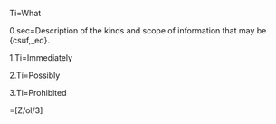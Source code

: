 Ti=What

0.sec=Description of the kinds and scope of information that may be {csuf,_ed}.

1.Ti=Immediately

2.Ti=Possibly

3.Ti=Prohibited

=[Z/ol/3]